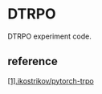 # DTRPO

DTRPO experiment code.

## reference
[[1].ikostrikov/pytorch-trpo](https://github.com/ikostrikov/pytorch-trpo)
